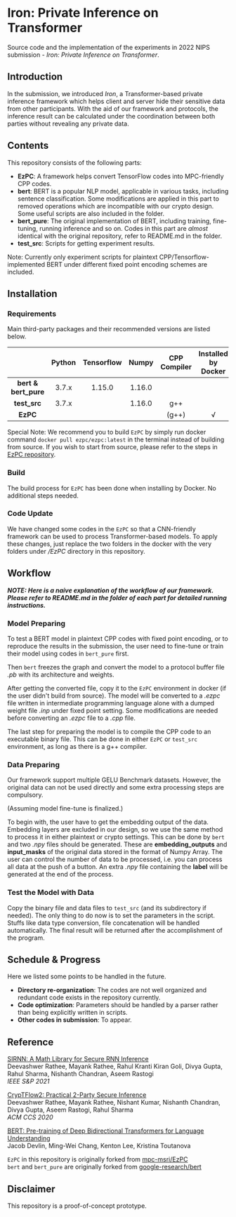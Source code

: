 # Iron: Private Inference on Transformer
Source code and the implementation of the experiments in 2022 NIPS submission -  _Iron: Private Inference on 
Transformer_.

## Introduction
In the submission, we introduced _Iron_, a Transformer-based private inference framework which helps client and server 
hide their sensitive data from other participants. With the aid of our framework and protocols, the inference result can 
be calculated under the coordination between both parties without revealing any private data.

## Contents
This repository consists of the following parts:
- __EzPC__: A framework helps convert TensorFlow codes into MPC-friendly CPP codes.
- __bert__: BERT is a popular NLP model, applicable in various tasks, including sentence classification. Some 
modifications are applied in this part to removed operations which are incompatible with our crypto design. Some
useful scripts are also included in the folder.
- __bert_pure__: The original implementation of BERT, including training, fine-tuning, running inference and so on. 
Codes in this part are _almost_ identical with the original repository, refer to README.md in the folder.
- __test_src__: Scripts for getting experiment results.

Note: Currently only experiment scripts for plaintext CPP/Tensorflow-implemented BERT under different fixed
point encoding schemes are included.

## Installation
### Requirements
Main third-party packages and their recommended versions are listed below.

|                      | Python | Tensorflow | Numpy  | CPP Compiler | Installed by Docker |
|:--------------------:|:------:|:----------:|:------:|:------------:|:-------------------:|
| __bert & bert_pure__ | 3.7.x  |   1.15.0   | 1.16.0 |              |                     |
|     __test_src__     | 3.7.x  |            | 1.16.0 |     g++      |                     |
|       __EzPC__       |        |            |        |    (g++)     |          √          |


Special Note: We recommend you to build `EzPC` by simply run docker command `docker pull ezpc/ezpc:latest` in the 
terminal instead of building from source. If you wish to start from source, please refer to the steps in [EzPC 
repository](https://github.com/mpc-msri/EzPC/).

### Build
The build process for `EzPC` has been done when installing by Docker. No additional steps needed.
### Code Update
We have changed some codes in the `EzPC` so that a CNN-friendly framework can be used to process Transformer-based 
models. To apply these changes, just replace the two folders in the docker with the very folders under */EzPC* directory 
in this repository.

## Workflow
***NOTE: Here is a naive explanation of the workflow of our framework. Please refer to README.md in the folder of each 
part for detailed running instructions.***

### Model Preparing
To test a BERT model in plaintext CPP codes with fixed point encoding, or to reproduce the results in the submission, 
the user need to fine-tune or train their model using codes in `bert_pure` first. 

Then `bert` freezes the graph and convert the model to a protocol buffer file _.pb_ with its architecture and weights.

After getting the converted file, copy it to the `EzPC` environment in docker (if the user didn't build from source). The 
model will be converted to a _.ezpc_ file written in intermediate programming language alone with a dumped weight file 
_.inp_ under fixed point setting. Some modifications are needed before converting an _.ezpc_ file to a _.cpp_ file. 

The last step for preparing the model is to compile the CPP code to an executable binary file. This can be done in 
either `EzPC` or `test_src` environment, as long as there is a g++ compiler.

### Data Preparing
Our framework support multiple GELU Benchmark datasets. However, the original data can not be used directly and some 
extra processing steps are compulsory.

(Assuming model fine-tune is finalized.)

To begin with, the user have to get the embedding output of the data. Embedding layers are excluded in our design, so we
use the same method to process it in either plaintext or crypto settings. This can be done by `bert` and two _.npy_ 
files should be generated. These are **embedding_outputs** and **input_masks** of the original data stored in the 
format of Numpy Array. The user can control the number of data to be processed, i.e. you can process all data at 
the push of a button. An extra _.npy_ file containing the **label** will be generated at the end of the process.

### Test the Model with Data
Copy the binary file and data files to `test_src` (and its subdirectory if needed). The only thing to do now is to set 
the parameters in the script. Stuffs like data type conversion, file concatenation will be handled automatically. The 
final result will be returned after the accomplishment of the program.

## Schedule & Progress
Here we listed some points to be handled in the future.
- **Directory re-organization**: The codes are not well organized and redundant code exists in the repository currently.
- **Code optimization**: Parameters should be handled by a parser rather than being explicitly written in scripts.
- **Other codes in submission**: To appear.

## Reference
[SIRNN: A Math Library for Secure RNN Inference](https://eprint.iacr.org/2021/459)  
Deevashwer Rathee, Mayank Rathee, Rahul Kranti Kiran Goli, Divya Gupta, Rahul Sharma, Nishanth Chandran, Aseem Rastogi  
*IEEE S&P 2021*

[CrypTFlow2: Practical 2-Party Secure Inference](https://eprint.iacr.org/2020/1002)  
Deevashwer Rathee, Mayank Rathee, Nishant Kumar, Nishanth Chandran, Divya Gupta, Aseem Rastogi, Rahul Sharma  
*ACM CCS 2020*

[BERT: Pre-training of Deep Bidirectional Transformers for Language Understanding](https://arxiv.org/abs/1810.04805)  
Jacob Devlin, Ming-Wei Chang, Kenton Lee, Kristina Toutanova

`EzPC` in this repository is originally forked from [mpc-msri/EzPC](https://github.com/mpc-msri/EzPC)  
`bert` and `bert_pure` are originally forked from [google-research/bert](https://github.com/google-research/bert)

## Disclaimer
This repository is a proof-of-concept prototype.